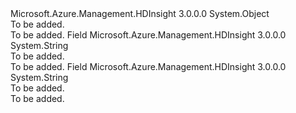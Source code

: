 <Type Name="Constants+Errors" FullName="Microsoft.Azure.Management.HDInsight.Models.Constants+Errors">
  <TypeSignature Language="C#" Value="public static class Constants.Errors" />
  <TypeSignature Language="ILAsm" Value=".class nested public auto ansi abstract sealed beforefieldinit Constants/Errors extends System.Object" />
  <TypeSignature Language="DocId" Value="T:Microsoft.Azure.Management.HDInsight.Models.Constants.Errors" />
  <TypeSignature Language="VB.NET" Value="Public Class Constants.Errors" />
  <TypeSignature Language="F#" Value="type Constants.Errors = class" />
  <AssemblyInfo>
    <AssemblyName>Microsoft.Azure.Management.HDInsight</AssemblyName>
    <AssemblyVersion>3.0.0.0</AssemblyVersion>
  </AssemblyInfo>
  <Base>
    <BaseTypeName>System.Object</BaseTypeName>
  </Base>
  <Interfaces />
  <Docs>
    <summary>To be added.</summary>
    <remarks>To be added.</remarks>
  </Docs>
  <Members>
    <Member MemberName="ERROR_INPUT_CANNOT_BE_EMPTY">
      <MemberSignature Language="C#" Value="public static string ERROR_INPUT_CANNOT_BE_EMPTY;" />
      <MemberSignature Language="ILAsm" Value=".field public static string ERROR_INPUT_CANNOT_BE_EMPTY" />
      <MemberSignature Language="DocId" Value="F:Microsoft.Azure.Management.HDInsight.Models.Constants.Errors.ERROR_INPUT_CANNOT_BE_EMPTY" />
      <MemberSignature Language="VB.NET" Value="Public Shared ERROR_INPUT_CANNOT_BE_EMPTY As String " />
      <MemberSignature Language="F#" Value=" staticval mutable ERROR_INPUT_CANNOT_BE_EMPTY : string" Usage="Microsoft.Azure.Management.HDInsight.Models.Constants.Errors.ERROR_INPUT_CANNOT_BE_EMPTY" />
      <MemberType>Field</MemberType>
      <AssemblyInfo>
        <AssemblyName>Microsoft.Azure.Management.HDInsight</AssemblyName>
        <AssemblyVersion>3.0.0.0</AssemblyVersion>
      </AssemblyInfo>
      <ReturnValue>
        <ReturnType>System.String</ReturnType>
      </ReturnValue>
      <Docs>
        <summary>To be added.</summary>
        <remarks>To be added.</remarks>
      </Docs>
    </Member>
    <Member MemberName="ERROR_SCHEME_SPECIFIED_IN_STORAGE_FQDN">
      <MemberSignature Language="C#" Value="public static string ERROR_SCHEME_SPECIFIED_IN_STORAGE_FQDN;" />
      <MemberSignature Language="ILAsm" Value=".field public static string ERROR_SCHEME_SPECIFIED_IN_STORAGE_FQDN" />
      <MemberSignature Language="DocId" Value="F:Microsoft.Azure.Management.HDInsight.Models.Constants.Errors.ERROR_SCHEME_SPECIFIED_IN_STORAGE_FQDN" />
      <MemberSignature Language="VB.NET" Value="Public Shared ERROR_SCHEME_SPECIFIED_IN_STORAGE_FQDN As String " />
      <MemberSignature Language="F#" Value=" staticval mutable ERROR_SCHEME_SPECIFIED_IN_STORAGE_FQDN : string" Usage="Microsoft.Azure.Management.HDInsight.Models.Constants.Errors.ERROR_SCHEME_SPECIFIED_IN_STORAGE_FQDN" />
      <MemberType>Field</MemberType>
      <AssemblyInfo>
        <AssemblyName>Microsoft.Azure.Management.HDInsight</AssemblyName>
        <AssemblyVersion>3.0.0.0</AssemblyVersion>
      </AssemblyInfo>
      <ReturnValue>
        <ReturnType>System.String</ReturnType>
      </ReturnValue>
      <Docs>
        <summary>To be added.</summary>
        <remarks>To be added.</remarks>
      </Docs>
    </Member>
  </Members>
</Type>